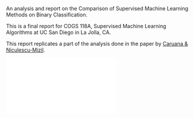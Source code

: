 An analysis and report on the Comparison of Supervised Machine Learning Methods on Binary Classification.

This is a final report for COGS 118A, Supervised Machine Learning Algorithms at UC San Diego in La Jolla, CA.

This report replicates a part of the analysis done in the paper by [Caruana & Niculescu-Mizil](https://www.cs.cornell.edu/~caruana/ctp/ct.papers/caruana.icml06.pdf).

<embed src="Final\ Report.pdf" type="application/pdf">

